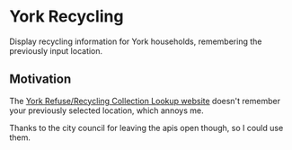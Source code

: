 # York Recycling

Display recycling information for York households, remembering the previously input location.

## Motivation

The [York Refuse/Recycling Collection Lookup website](https://bincollections.azurewebsites.net/) doesn't remember your previously selected location, which annoys me.

Thanks to the city council for leaving the apis open though, so I could use them.
